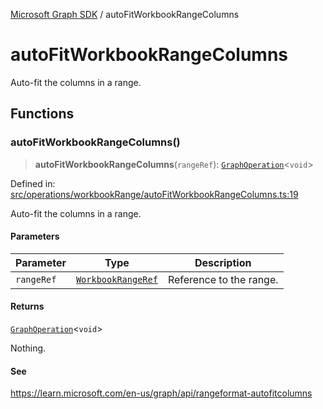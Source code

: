 [Microsoft Graph SDK](README.md) / autoFitWorkbookRangeColumns

# autoFitWorkbookRangeColumns

Auto-fit the columns in a range.

## Functions

### autoFitWorkbookRangeColumns()

> **autoFitWorkbookRangeColumns**(`rangeRef`): [`GraphOperation`](GraphOperation.md#graphoperation)\<`void`\>

Defined in: [src/operations/workbookRange/autoFitWorkbookRangeColumns.ts:19](https://github.com/Future-Secure-AI/microsoft-graph/blob/main/src/operations/workbookRange/autoFitWorkbookRangeColumns.ts#L19)

Auto-fit the columns in a range.

#### Parameters

| Parameter | Type | Description |
| ------ | ------ | ------ |
| `rangeRef` | [`WorkbookRangeRef`](WorkbookRangeRef.md#workbookrangeref) | Reference to the range. |

#### Returns

[`GraphOperation`](GraphOperation.md#graphoperation)\<`void`\>

Nothing.

#### See

https://learn.microsoft.com/en-us/graph/api/rangeformat-autofitcolumns
